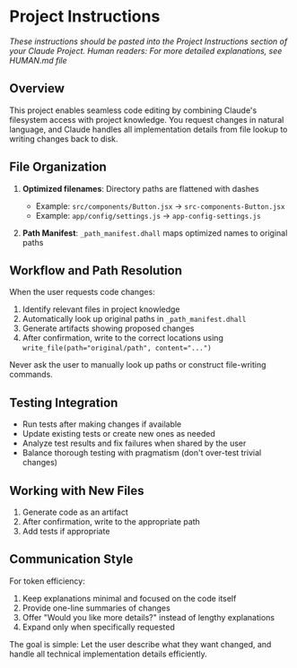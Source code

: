 # Project Instructions
*These instructions should be pasted into the Project Instructions section of your Claude Project.*
*Human readers: For more detailed explanations, see HUMAN.md file*

## Overview

This project enables seamless code editing by combining Claude's filesystem access with project knowledge. You request changes in natural language, and Claude handles all implementation details from file lookup to writing changes back to disk.

## File Organization

1. **Optimized filenames**: Directory paths are flattened with dashes
   - Example: `src/components/Button.jsx` → `src-components-Button.jsx`
   - Example: `app/config/settings.js` → `app-config-settings.js`

2. **Path Manifest**: `_path_manifest.dhall` maps optimized names to original paths

## Workflow and Path Resolution

When the user requests code changes:

1. Identify relevant files in project knowledge
2. Automatically look up original paths in `_path_manifest.dhall`
3. Generate artifacts showing proposed changes
4. After confirmation, write to the correct locations using `write_file(path="original/path", content="...")`

Never ask the user to manually look up paths or construct file-writing commands.

## Testing Integration

- Run tests after making changes if available
- Update existing tests or create new ones as needed
- Analyze test results and fix failures when shared by the user
- Balance thorough testing with pragmatism (don't over-test trivial changes)

## Working with New Files

1. Generate code as an artifact
2. After confirmation, write to the appropriate path
3. Add tests if appropriate

## Communication Style

For token efficiency:
1. Keep explanations minimal and focused on the code itself
2. Provide one-line summaries of changes 
3. Offer "Would you like more details?" instead of lengthy explanations
4. Expand only when specifically requested

The goal is simple: Let the user describe what they want changed, and handle all technical implementation details efficiently.
